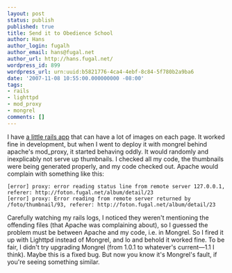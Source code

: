 ```yaml
---
layout: post
status: publish
published: true
title: Send it to Obedience School
author: Hans
author_login: fugalh
author_email: hans@fugal.net
author_url: http://hans.fugal.net/
wordpress_id: 899
wordpress_url: urn:uuid:b5821776-4ca4-4ebf-8c84-5f780b2a9ba6
date: '2007-11-08 10:55:00.000000000 -08:00'
tags:
- rails
- lighttpd
- mod_proxy
- mongrel
comments: []
---
```

<p>I have <a href="http://foton.fugal.net">a little rails app</a> that can have a lot of
images on each page. It worked fine in development, but when I went to deploy
it with mongrel behind apache's mod_proxy, it started behaving oddly. It would
randomly and inexplicably not serve up thumbnails. I checked all my code, the
thumbnails were being generated properly, and my code checked out. Apache would
complain with something like this:</p>

<pre><code>[error] proxy: error reading status line from remote server 127.0.0.1, referer: http://foton.fugal.net/album/detail/23
[error] proxy: Error reading from remote server returned by /foto/thumbnail/93, referer: http://foton.fugal.net/album/detail/23
</code></pre>

<p>Carefully watching my rails logs, I noticed they weren't mentioning the
offending files (that Apache was complaining about), so I guessed the problem
must be between Apache and my code, i.e. in Mongrel. So I fired it up with
Lighttpd instead of Mongrel, and lo and behold it worked fine. To be fair, I
didn't try upgrading Mongrel (from 1.0.1 to whatever's current—1.1 I think).
Maybe this is a fixed bug. But now you know it's Mongrel's fault, if you're
seeing something similar.</p>
